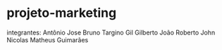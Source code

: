 # projeto-marketing
integrantes:
Antônio Jose
Bruno Targino
Gil Gilberto
João Roberto
John Nicolas
Matheus Guimarães
